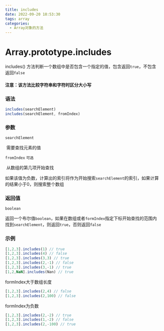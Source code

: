 ```yaml
---
title: includes
date: 2022-09-20 18:53:30
tags: array
categories:
  - Array对象的方法
---
```


# Array.prototype.includes

includes()  方法判断一个数组中是否包含一个指定的值，包含返回`true`，不包含返回`false`

#### 注意：该方法比较字符串和字符时区分大小写

### 语法

```js
includes(searchElement)
includes(searchElement, fromIndex)
```

### 参数

`searchElement`

​	需要查找元素的值

`fromIndex`	`可选`

​	从数组的第几项开始查找

​	如果该值为负数，计算出的索引将作为开始搜索`searchElement`的索引，如果计算的结果小于0，则搜索整个数组

### 返回值

`boolean`

​	返回一个布尔值`boolean`，如果在数组或者`formIndex`指定下标开始查找的范围内找到`searchElement`，则返回`true`，否则返回`false`

### 示例

```js
[1,2,3].includes(1) // true
[1,2,3].includes(4) // false
[1,2,3].includes(3,3) // true
[1,2,3].includes(2,-1) // false
[1,2,3].includes(3,-1) // true
[1,2,NaN].includes(Nan) // true
```

formIndex大于数组长度

```js
[1,2,3].includes(2,4) // false
[1,2,3].includes(2,100) // false
```

formIndex为负数

```js
[1,2,3].includes(2,-2) // true
[1,2,3].includes(1,-2) // false
[1,2,3].includes(2,-100) // true
```

